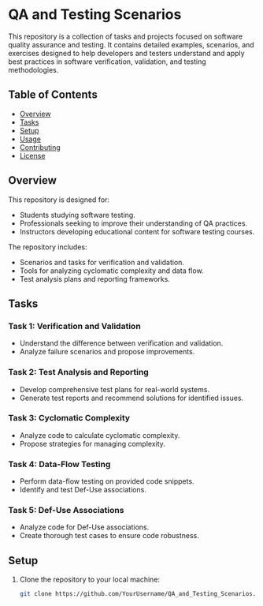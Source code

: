 # QA and Testing Scenarios

This repository is a collection of tasks and projects focused on software quality assurance and testing. It contains detailed examples, scenarios, and exercises designed to help developers and testers understand and apply best practices in software verification, validation, and testing methodologies.

## Table of Contents

- [Overview](#overview)
- [Tasks](#tasks)
- [Setup](#setup)
- [Usage](#usage)
- [Contributing](#contributing)
- [License](#license)

## Overview

This repository is designed for:
- Students studying software testing.
- Professionals seeking to improve their understanding of QA practices.
- Instructors developing educational content for software testing courses.

The repository includes:
- Scenarios and tasks for verification and validation.
- Tools for analyzing cyclomatic complexity and data flow.
- Test analysis plans and reporting frameworks.

## Tasks

### Task 1: Verification and Validation
- Understand the difference between verification and validation.
- Analyze failure scenarios and propose improvements.

### Task 2: Test Analysis and Reporting
- Develop comprehensive test plans for real-world systems.
- Generate test reports and recommend solutions for identified issues.

### Task 3: Cyclomatic Complexity
- Analyze code to calculate cyclomatic complexity.
- Propose strategies for managing complexity.

### Task 4: Data-Flow Testing
- Perform data-flow testing on provided code snippets.
- Identify and test Def-Use associations.

### Task 5: Def-Use Associations
- Analyze code for Def-Use associations.
- Create thorough test cases to ensure code robustness.

## Setup

1. Clone the repository to your local machine:
   ```bash
   git clone https://github.com/YourUsername/QA_and_Testing_Scenarios.git
